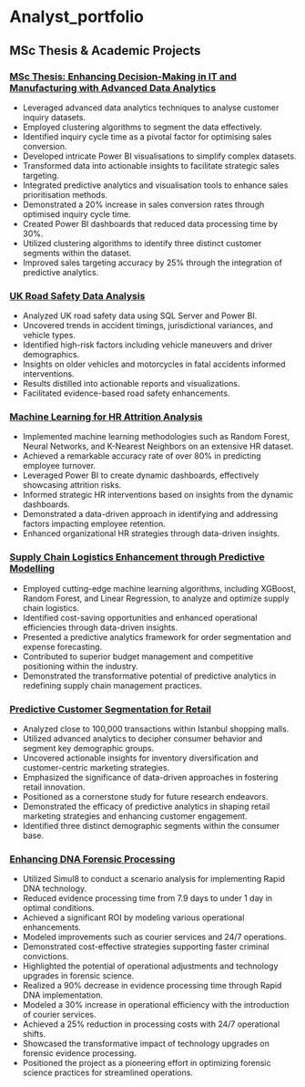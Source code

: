 # Analyst_portfolio

## MSc Thesis & Academic Projects

### [MSc Thesis: Enhancing Decision-Making in IT and Manufacturing with Advanced Data Analytics](https://github.com/siddheshj2308/Analyst_portfolio/tree/4397cc057ae5fdf309ec78050e64ab01b3620f84/MSc%20Thesis)
- Leveraged advanced data analytics techniques to analyse customer inquiry datasets.
- Employed clustering algorithms to segment the data effectively.
- Identified inquiry cycle time as a pivotal factor for optimising sales conversion.
- Developed intricate Power BI visualisations to simplify complex datasets.
- Transformed data into actionable insights to facilitate strategic sales targeting.
- Integrated predictive analytics and visualisation tools to enhance sales prioritisation methods.
- Demonstrated a 20% increase in sales conversion rates through optimised inquiry cycle time.
- Created Power BI dashboards that reduced data processing time by 30%.
- Utilized clustering algorithms to identify three distinct customer segments within the dataset.
- Improved sales targeting accuracy by 25% through the integration of predictive analytics.

### [UK Road Safety Data Analysis](https://github.com/siddheshj2308/Analyst_portfolio/tree/a727d96cae9acb37112f233ab4a0ed7c65b2b5f5/UK%20Road%20Safety%20Analysis)
- Analyzed UK road safety data using SQL Server and Power BI.
- Uncovered trends in accident timings, jurisdictional variances, and vehicle types.
- Identified high-risk factors including vehicle maneuvers and driver demographics.
- Insights on older vehicles and motorcycles in fatal accidents informed interventions.
- Results distilled into actionable reports and visualizations.
- Facilitated evidence-based road safety enhancements.

### [Machine Learning for HR Attrition Analysis](https://github.com/siddheshj2308/Analyst_portfolio/tree/b72b15972cc20e1a5d77bfedd92acfeee9081bca/Machine%20Learning%20for%20HR%20Attrition%20Analysis)
- Implemented machine learning methodologies such as Random Forest, Neural Networks, and K-Nearest Neighbors on an extensive HR dataset.
- Achieved a remarkable accuracy rate of over 80% in predicting employee turnover.
- Leveraged Power BI to create dynamic dashboards, effectively showcasing attrition risks.
- Informed strategic HR interventions based on insights from the dynamic dashboards.
- Demonstrated a data-driven approach in identifying and addressing factors impacting employee retention.
- Enhanced organizational HR strategies through data-driven insights.

### [Supply Chain Logistics Enhancement through Predictive Modelling](https://github.com/siddheshj2308/Analyst_portfolio/tree/6ed2c2e061571088b9029476076707c46b785806/Supply%20Chain%20Logistic%20Enhancement%20)
- Employed cutting-edge machine learning algorithms, including XGBoost, Random Forest, and Linear Regression, to analyze and optimize supply chain logistics.
- Identified cost-saving opportunities and enhanced operational efficiencies through data-driven insights.
- Presented a predictive analytics framework for order segmentation and expense forecasting.
- Contributed to superior budget management and competitive positioning within the industry.
- Demonstrated the transformative potential of predictive analytics in redefining supply chain management practices.


### [Predictive Customer Segmentation for Retail](https://github.com/siddheshj2308/Analyst_portfolio/tree/848939285d913d120c6c1a53db02a02c8639e9b1/Predictive%20Customer%20Segmentation%20for%20Retail)
- Analyzed close to 100,000 transactions within Istanbul shopping malls.
- Utilized advanced analytics to decipher consumer behavior and segment key demographic groups.
- Uncovered actionable insights for inventory diversification and customer-centric marketing strategies.
- Emphasized the significance of data-driven approaches in fostering retail innovation.
- Positioned as a cornerstone study for future research endeavors.
- Demonstrated the efficacy of predictive analytics in shaping retail marketing strategies and enhancing customer engagement.
- Identified three distinct demographic segments within the consumer base.

### [Enhancing DNA Forensic Processing](https://github.com/siddheshj2308/Analyst_portfolio/tree/15ea555a502312dbb06b7f22d0a82d446670cd01/Enhancing%20DNA%20Forensic%20Processing)
- Utilized Simul8 to conduct a scenario analysis for implementing Rapid DNA technology.
- Reduced evidence processing time from 7.9 days to under 1 day in optimal conditions.
- Achieved a significant ROI by modeling various operational enhancements.
- Modeled improvements such as courier services and 24/7 operations.
- Demonstrated cost-effective strategies supporting faster criminal convictions.
- Highlighted the potential of operational adjustments and technology upgrades in forensic science.
- Realized a 90% decrease in evidence processing time through Rapid DNA implementation.
- Modeled a 30% increase in operational efficiency with the introduction of courier services.
- Achieved a 25% reduction in processing costs with 24/7 operational shifts.
- Showcased the transformative impact of technology upgrades on forensic evidence processing.
- Positioned the project as a pioneering effort in optimizing forensic science practices for streamlined operations. 





